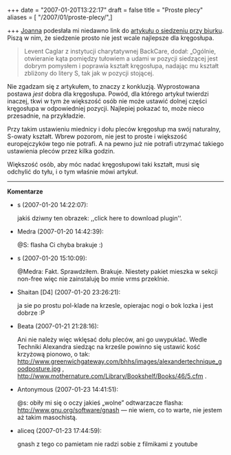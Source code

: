 +++
date = "2007-01-20T13:22:17"
draft = false
title = "Proste plecy"
aliases = [ "/2007/01/proste-plecy/",]

+++
[Joanna](http://ja-joanna.jogger.pl/) podesłała mi niedawno link do [artykułu
o siedzeniu przy biurku](http://news.bbc.co.uk/2/hi/health/6187080.stm). Piszą
w nim, że siedzenie prosto nie jest wcale najlepsze dla kręgosłupa.

> Levent Caglar z instytucji charytatywnej BackCare, dodał: „Ogólnie, otwieranie
> kąta pomiędzy tułowiem a udami w pozycji siedzącej jest dobrym pomysłem
> i poprawia kształt kręgosłupa, nadając mu kształt zbliżony do litery S, tak
> jak w pozycji stojącej.

Nie zgadzam się z artykułem, to znaczy z konkluzją. Wyprostowana postawa _jest_
dobra dla kręgosłupa. Powód, dla którego artykuł twierdzi inaczej, tkwi w tym że
większość osób nie może ustawić dolnej części kręgosłupa w odpowiedniej pozycji.
Najlepiej pokazać to, może nieco przesadnie, na przykładzie.

Przy takim ustawieniu miednicy i dołu pleców kręgosłup ma swój naturalny,
S-owaty kształt. Wbrew pozorom, nie jest to proste i większość europejczyków
tego nie potrafi. A na pewno już nie potrafi utrzymać takiego ustawienia pleców
przez kilka godzin.

Większość osób, aby móc nadać kręgosłupowi taki kształt, musi się odchylić do
tyłu, i o tym właśnie mówi artykuł.

----
**Komentarze**

* s (2007-01-20 14:22:07): <p>jakiś dziwny ten obrazek: ,,click here to download
  plugin&#8217;&#8216;.</p>
* Medra (2007-01-20 14:42:39): <p>@S: flasha Ci chyba brakuje :)</p>
* s (2007-01-20 15:10:09): <p>@Medra: Fakt. Sprawdziłem. Brakuje. Niestety
  pakiet mieszka w sekcji non-free więc nie zainstaluję bo mnie vrms
  przeklnie.</p>
* Shaitan [D4] (2007-01-20 23:26:21): <p>ja sie po prostu pol-klade na krzesle,
  opierajac nogi o bok lozka i jest dobrze :P</p>
* Beata (2007-01-21 21:28:16): <p>Ani nie należy więc wklęsać dołu pleców, ani
  go uwypuklać. Wedle Techniki Alexandra siedząc na krześle powinno się ustawić
  kość krzyżową pionowo, o tak:
  http://www.greenwichgateway.com/bhhs/images/alexandertechnique_goodposture.jpg
  , <br /> http://www.mothernature.com/Library/Bookshelf/Books/46/5.cfm .</p>
* Antonymous (2007-01-23 14:41:51): <p>@s: obiły mi się o oczy jakieś „wolne”
  odtwarzacze flasha: http://www.gnu.org/software/gnash &#8212; nie wiem, co to
  warte, nie jestem aż takim masochistą.</p>
* aliceq (2007-01-23 17:44:59): <p>gnash z tego co pamietam nie radzi sobie z
  filmikami z youtube</p>
